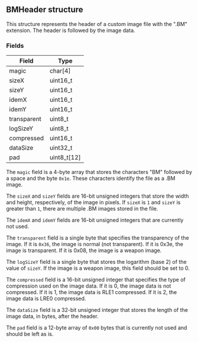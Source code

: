 ## BMHeader structure

This structure represents the header of a custom image file with the ".BM" extension. The header is followed by the image data.

### Fields

| Field          | Type        |
|----------------|-------------|
| magic          | char[4]     |
| sizeX          | uint16_t    |
| sizeY          | uint16_t    |
| idemX          | uint16_t    |
| idemY          | uint16_t    |
| transparent    | uint8_t     |
| logSizeY       | uint8_t     |
| compressed     | uint16_t    |
| dataSize       | uint32_t    |
| pad            | uint8_t[12] |

The `magic` field is a 4-byte array that stores the characters "BM" followed by a space and the byte `0x1e`. These characters identify the file as a .BM image.

The `sizeX` and `sizeY` fields are 16-bit unsigned integers that store the width and height, respectively, of the image in pixels. If `sizeX` is `1` and `sizeY` is greater than `1`, there are multiple .BM images stored in the file.

The `idemX` and `idemY` fields are 16-bit unsigned integers that are currently not used.

The `transparent` field is a single byte that specifies the transparency of the image. If it is `0x36`, the image is normal (not transparent). If it is 0x3e, the image is transparent. If it is 0x08, the image is a weapon image.

The `logSizeY` field is a single byte that stores the logarithm (base 2) of the value of `sizeY`. If the image is a weapon image, this field should be set to 0.

The `compressed` field is a 16-bit unsigned integer that specifies the type of compression used on the image data. If it is 0, the image data is not compressed. If it is 1, the image data is RLE1 compressed. If it is 2, the image data is LRE0 compressed.

The `dataSize` field is a 32-bit unsigned integer that stores the length of the image data, in bytes, after the header.

The `pad` field is a 12-byte array of `0x00` bytes that is currently not used and should be left as is.
